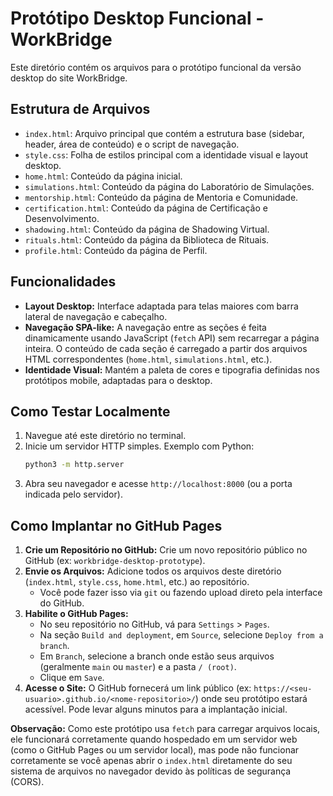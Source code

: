 # Protótipo Desktop Funcional - WorkBridge

Este diretório contém os arquivos para o protótipo funcional da versão desktop do site WorkBridge.

## Estrutura de Arquivos

- `index.html`: Arquivo principal que contém a estrutura base (sidebar, header, área de conteúdo) e o script de navegação.
- `style.css`: Folha de estilos principal com a identidade visual e layout desktop.
- `home.html`: Conteúdo da página inicial.
- `simulations.html`: Conteúdo da página do Laboratório de Simulações.
- `mentorship.html`: Conteúdo da página de Mentoria e Comunidade.
- `certification.html`: Conteúdo da página de Certificação e Desenvolvimento.
- `shadowing.html`: Conteúdo da página de Shadowing Virtual.
- `rituals.html`: Conteúdo da página da Biblioteca de Rituais.
- `profile.html`: Conteúdo da página de Perfil.

## Funcionalidades

- **Layout Desktop:** Interface adaptada para telas maiores com barra lateral de navegação e cabeçalho.
- **Navegação SPA-like:** A navegação entre as seções é feita dinamicamente usando JavaScript (`fetch` API) sem recarregar a página inteira. O conteúdo de cada seção é carregado a partir dos arquivos HTML correspondentes (`home.html`, `simulations.html`, etc.).
- **Identidade Visual:** Mantém a paleta de cores e tipografia definidas nos protótipos mobile, adaptadas para o desktop.

## Como Testar Localmente

1.  Navegue até este diretório no terminal.
2.  Inicie um servidor HTTP simples. Exemplo com Python:
    ```bash
    python3 -m http.server
    ```
3.  Abra seu navegador e acesse `http://localhost:8000` (ou a porta indicada pelo servidor).

## Como Implantar no GitHub Pages

1.  **Crie um Repositório no GitHub:** Crie um novo repositório público no GitHub (ex: `workbridge-desktop-prototype`).
2.  **Envie os Arquivos:** Adicione todos os arquivos deste diretório (`index.html`, `style.css`, `home.html`, etc.) ao repositório.
    - Você pode fazer isso via `git` ou fazendo upload direto pela interface do GitHub.
3.  **Habilite o GitHub Pages:**
    - No seu repositório no GitHub, vá para `Settings` > `Pages`.
    - Na seção `Build and deployment`, em `Source`, selecione `Deploy from a branch`.
    - Em `Branch`, selecione a branch onde estão seus arquivos (geralmente `main` ou `master`) e a pasta `/ (root)`.
    - Clique em `Save`.
4.  **Acesse o Site:** O GitHub fornecerá um link público (ex: `https://<seu-usuario>.github.io/<nome-repositorio>/`) onde seu protótipo estará acessível. Pode levar alguns minutos para a implantação inicial.

**Observação:** Como este protótipo usa `fetch` para carregar arquivos locais, ele funcionará corretamente quando hospedado em um servidor web (como o GitHub Pages ou um servidor local), mas pode não funcionar corretamente se você apenas abrir o `index.html` diretamente do seu sistema de arquivos no navegador devido às políticas de segurança (CORS).

